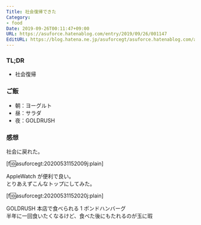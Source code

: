 ```yaml
---
Title: 社会復帰できた
Category:
- food
Date: 2019-09-26T00:11:47+09:00
URL: https://asuforce.hatenablog.com/entry/2019/09/26/001147
EditURL: https://blog.hatena.ne.jp/asuforcegt/asuforce.hatenablog.com/atom/entry/26006613440596677
---
```


### TL;DR

- 社会復帰

### ご飯

- 朝：ヨーグルト
- 昼：サラダ
- 夜：GOLDRUSH

###  感想

社会に戻れた。  

[f:id:asuforcegt:20200531152009j:plain]

AppleWatch が便利で良い。  
とりあえずこんなトップにしてみた。

[f:id:asuforcegt:20200531152020j:plain]

GOLDRUSH 本店で食べられる 1 ポンドハンバーグ  
半年に一回食いたくなるけど、食べた後にもたれるのが玉に瑕
